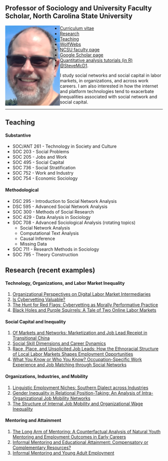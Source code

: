 ## Professor of Sociology and University Faculty Scholar, North Carolina State University
<img align="left" src="steve_blowing_rock_smB.jpg">
 
 - [Curriculum vitae](https://smcdonald.wordpress.ncsu.edu/curriculum-vitae/)
 - [Research](https://smcdonald.wordpress.ncsu.edu/research/)
 - [Teaching](https://smcdonald.wordpress.ncsu.edu/teaching/)
 - [WolfWebs](https://sites.google.com/ncsu.edu/ncsuwolfwebs/home)
 - [NCSU faculty page](https://chass.ncsu.edu/people/sjmcdona/)
 - [Google Scholar page](https://scholar.google.com/citations?user=x5igFpEAAAAJ&hl=en&oi=ao)
 - [Quantitative analysis tutorials (in R)](https://github.com/stevemcd1/tutorials)
 - [@SteveMcD1](https://x.com/Steve_McD1).

 I study social networks and social capital in labor markets, in organizations, and across work careers. I am also interested in how the internet and platform technologies tend to exacerbate inequalities associated with social network and social capital.  

 ---

## Teaching
#### Substantive
- SOC/ANT 261 - Technology in Society and Culture
- SOC 203 - Social Problems
- SOC 205 - Jobs and Work
- SOC 495 - Social Capital
- SOC 736 - Social Stratification
- SOC 752 - Work and Industry
- SOC 754 - Economic Sociology

#### Methodological
- DSC 295 - Introduction to Social Network Analysis
- DSC 595 - Advanced Social Network Analysis
- SOC 300 - Methods of Social Research
- SOC 429 - Data Analysis in Sociology
- SOC 708 - Advanced Sociological Analysis (rotating topics)
  - Social Network Analysis
  - Computational Text Analysis
  - Causal Inference
  - Missing Data
- SOC 711 - Research Methods in Sociology
- SOC 795 - Theory Construction

## Research (recent examples)
#### Technology, Organizations, and Labor Market Inequality
1. [Organizational Perspectives on Digital Labor Market Intermediaries](https://doi.org/10.1111/soc4.13061)
2. [Is Cybervetting Valuable?](https://www.cambridge.org/core/journals/industrial-and-organizational-psychology/article/is-cybervetting-valuable/D84AE01C002BFD9A9DA8829AA0AF872A)
3. [The Hunt for Red Flags: Cybervetting as Morally Performative Practice](https://academic.oup.com/ser/article/20/3/915/6132113)
4. [Black Holes and Purple Squirrels: A Tale of Two Online Labor Markets](https://www.emerald.com/insight/content/doi/10.1108/S0277-283320190000033006/full/CraigsList.org/full/html)
#### Social Capital and Inequality
1. [Of Markets and Networks: Marketization and Job Lead Receipt in Transitional China](https://doi.org/10.1111/soin.12460)
2. [Social Skill Dimensions and Career Dynamics](http://journals.sagepub.com/doi/full/10.1177/2378023118768007)
3. [Race, Place, and Unsolicited Job Leads: How the Ethnoracial Structure of Local Labor Markets Shapes Employment Opportunities](https://journals.sagepub.com/doi/abs/10.1177/2329496515620645)
4. [What You Know or Who You Know? Occupation-Specific Work Experience and Job Matching through Social Networks](https://www.sciencedirect.com/science/article/abs/pii/S0049089X11001074)
#### Organizations, Industries, and Mobility
1. [Linguistic Employment Niches: Southern Dialect across Industries](https://doi.org/10.1177/2378023121999161)
2. [Gender Inequality in Relational Position-Taking: An Analysis of Intra-Organizational Job Mobility Networks](https://doi.org/10.1016/j.ssresearch.2021.102622)
3. [The Structure of Internal Job Mobility and Organizational Wage Inequality](https://www.sciencedirect.com/science/article/abs/pii/S0276562416300257)
#### Mentoring and Attainment
1. [The Long Arm of Mentoring: A Counterfactual Analysis of Natural Youth Mentoring and Employment Outcomes in Early Careers](https://link.springer.com/article/10.1007/s10464-014-9670-2)
2. [Informal Mentoring and Educational Attainment: Compensatory or Complementary Resources?](https://journals.sagepub.com/doi/abs/10.1177/003804070908200403)
3. [Informal Mentoring and Young Adult Employment](https://www.sciencedirect.com/science/article/abs/pii/S0049089X07000087)
